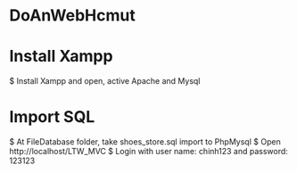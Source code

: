 # DoAnWebHcmut
# Install Xampp
$ Install Xampp and open, active Apache and Mysql
# Import SQL
$ At FileDatabase folder, take shoes_store.sql import to PhpMysql
$ Open http://localhost/LTW_MVC
$ Login with user name: chinh123 and password: 123123
